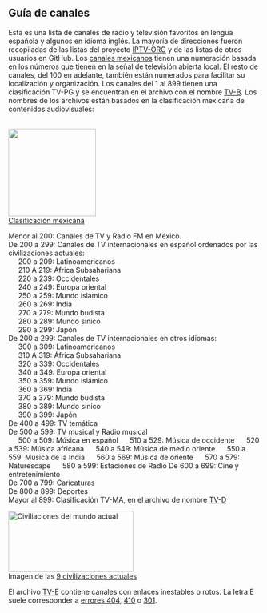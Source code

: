 <h2>Guía de canales</h2>
Esta es una lista de canales de radio y televisión favoritos en lengua española y algunos en idioma inglés.  La mayoría de direcciones fueron recopiladas de las listas del proyecto <a href="https://iptv-org.github.io">IPTV-ORG</a> y de las listas de otros usuarios en GitHub. Los <a href="https://www.ift.org.mx/sites/default/files/contenidogeneral/comunicacion-y-medios/listadocv6ta07102021versionaccesible.pdf">canales mexicanos</a> tienen una numeración basada en los números que tienen en la señal de televisión abierta local.  El resto de canales, del 100 en adelante, también están numerados para facilitar su localización y organización. Los canales del 1 al 899 tienen una clasificación TV-PG y se encuentran en el archivo con el nombre <a href="https://github.com/Juaito/Channels/blob/main/TV_B.m3u">TV-B</a>. Los nombres de los archivos están basados en la clasificación mexicana de contenidos audiovisuales:</br>&nbsp;</br>


<img
  src="https://upload.wikimedia.org/wikipedia/commons/thumb/f/f3/Sistema_Mexicano_de_Equivalencias_de_Clasificaci%C3%B3n_de_Contenidos_de_Videojuegos.svg/782px-Sistema_Mexicano_de_Equivalencias_de_Clasificaci%C3%B3n_de_Contenidos_de_Videojuegos.svg.png"
  alt=""
  width="175"
  height="175" 
/></br>
<a href="https://dgrtc.segob.gob.mx/es/DGRTC/CINEMATOGRAFIA">Clasificación mexicana</a></br>

Menor al 200: Canales de TV y Radio FM en México.</br>
De 200 a 299: Canales de TV internacionales en español ordenados por las civilizaciones actuales:</br>
&nbsp;&nbsp;&nbsp;&nbsp;&nbsp;200 a 209: Latinoamericanos</br>
&nbsp;&nbsp;&nbsp;&nbsp;&nbsp;210 A 219: África Subsahariana</br>
&nbsp;&nbsp;&nbsp;&nbsp;&nbsp;220 a 239: Occidentales</br>
&nbsp;&nbsp;&nbsp;&nbsp;&nbsp;240 a 249: Europa oriental</br>
&nbsp;&nbsp;&nbsp;&nbsp;&nbsp;250 a 259: Mundo islámico</br>
&nbsp;&nbsp;&nbsp;&nbsp;&nbsp;260 a 269: India</br>
&nbsp;&nbsp;&nbsp;&nbsp;&nbsp;270 a 279: Mundo budista</br>
&nbsp;&nbsp;&nbsp;&nbsp;&nbsp;280 a 289: Mundo sínico</br>
&nbsp;&nbsp;&nbsp;&nbsp;&nbsp;290 a 299: Japón</br>
De 200 a 299: Canales de TV internacionales en otros idiomas:</br>
&nbsp;&nbsp;&nbsp;&nbsp;&nbsp;300 a 309: Latinoamericanos</br>
&nbsp;&nbsp;&nbsp;&nbsp;&nbsp;310 A 319: África Subsahariana</br>
&nbsp;&nbsp;&nbsp;&nbsp;&nbsp;320 a 339: Occidentales</br>
&nbsp;&nbsp;&nbsp;&nbsp;&nbsp;340 a 349: Europa oriental</br>
&nbsp;&nbsp;&nbsp;&nbsp;&nbsp;350 a 359: Mundo islámico</br>
&nbsp;&nbsp;&nbsp;&nbsp;&nbsp;360 a 369: India</br>
&nbsp;&nbsp;&nbsp;&nbsp;&nbsp;370 a 379: Mundo budista</br>
&nbsp;&nbsp;&nbsp;&nbsp;&nbsp;380 a 389: Mundo sínico</br>
&nbsp;&nbsp;&nbsp;&nbsp;&nbsp;390 a 399: Japón</br>
De 400 a 499: TV temática</br>
De 500 a 599: TV musical y Radio musical</br>
&nbsp;&nbsp;&nbsp;&nbsp;&nbsp;500 a 509: Música en español
&nbsp;&nbsp;&nbsp;&nbsp;&nbsp;510 a 529: Música de occidente
&nbsp;&nbsp;&nbsp;&nbsp;&nbsp;520 a 539: Música africana
&nbsp;&nbsp;&nbsp;&nbsp;&nbsp;540 a 549: Música de medio oriente
&nbsp;&nbsp;&nbsp;&nbsp;&nbsp;550 a 559: Música de la India
&nbsp;&nbsp;&nbsp;&nbsp;&nbsp;560 a 569: Música de oriente
&nbsp;&nbsp;&nbsp;&nbsp;&nbsp;570 a 579: Naturescape
&nbsp;&nbsp;&nbsp;&nbsp;&nbsp;580 a 599: Estaciones de Radio
De 600 a 699: Cine y entretenimiento</br>
De 700 a 799: Caricaturas</br>
De 800 a 899: Deportes</br>
Mayor al 899: Clasificación TV-MA, en el archivo de nombre <a href="https://github.com/Juaito/Channels/blob/main/TV_D.m3u">TV-D</a></br>

<img src="https://upload.wikimedia.org/wikipedia/commons/d/df/Clash_of_Civilizations_world_map_final.png"
  alt="Civiliaciones del mundo actual"
  width="250"
  height="122" 
/></br>
Imagen de las <a href="https://es.wikipedia.org/wiki/Choque_de_civilizaciones">9 civilizaciones actuales</a>

El archivo [TV-E](https://github.com/Juaito/Channels/blob/main/TV_E.m3u) contiene canales con enlaces inestables o rotos.  La letra E suele corresponder a [errores 404](https://es.wikipedia.org/wiki/HTTP_404), [410](https://es.wikipedia.org/wiki/HTTP_410) o [301](https://es.wikipedia.org/wiki/HTTP_301).</br>

